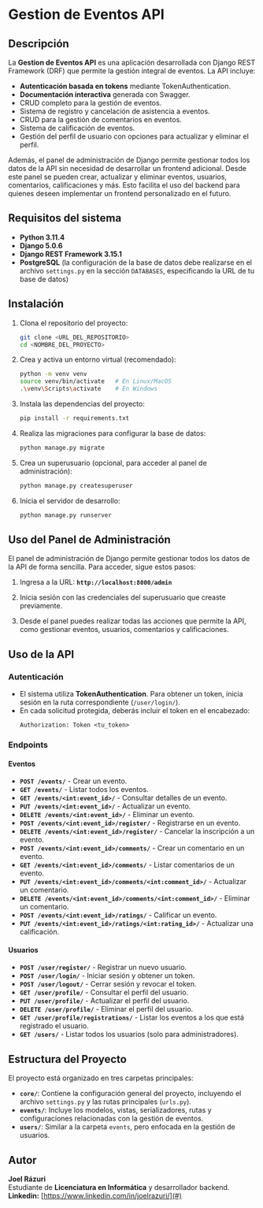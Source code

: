 # Gestion de Eventos API

## Descripción
La **Gestion de Eventos API** es una aplicación desarrollada con Django REST Framework (DRF) que permite la gestión integral de eventos. La API incluye:
- **Autenticación basada en tokens** mediante TokenAuthentication.
- **Documentación interactiva** generada con Swagger.
- CRUD completo para la gestión de eventos.
- Sistema de registro y cancelación de asistencia a eventos.
- CRUD para la gestión de comentarios en eventos.
- Sistema de calificación de eventos.
- Gestión del perfil de usuario con opciones para actualizar y eliminar el perfil.

Además, el panel de administración de Django permite gestionar todos los datos de la API sin necesidad de desarrollar un frontend adicional. Desde este panel se pueden crear, actualizar y eliminar eventos, usuarios, comentarios, calificaciones y más. Esto facilita el uso del backend para quienes deseen implementar un frontend personalizado en el futuro.

## Requisitos del sistema
- **Python 3.11.4**
- **Django 5.0.6**
- **Django REST Framework 3.15.1**
- **PostgreSQL** (la configuración de la base de datos debe realizarse en el archivo `settings.py` en la sección `DATABASES`, especificando la URL de tu base de datos)

## Instalación
1. Clona el repositorio del proyecto:
   ```bash
   git clone <URL_DEL_REPOSITORIO>
   cd <NOMBRE_DEL_PROYECTO>
   ```
2. Crea y activa un entorno virtual (recomendado):
   ```bash
   python -m venv venv
   source venv/bin/activate   # En Linux/MacOS
   .\venv\Scripts\activate    # En Windows
   ```
3. Instala las dependencias del proyecto:
   ```bash
   pip install -r requirements.txt
   ```
4. Realiza las migraciones para configurar la base de datos:
   ```bash
   python manage.py migrate
   ```
5. Crea un superusuario (opcional, para acceder al panel de administración):
   ```bash
   python manage.py createsuperuser
   ```
6. Inicia el servidor de desarrollo:
   ```bash
   python manage.py runserver
   ```

## Uso del Panel de Administración
El panel de administración de Django permite gestionar todos los datos de la API de forma sencilla. Para acceder, sigue estos pasos:

   1. Ingresa a la URL: **`http://localhost:8000/admin`**

   2. Inicia sesión con las credenciales del superusuario que creaste previamente.

   3. Desde el panel puedes realizar todas las acciones que permite la API, como gestionar eventos, usuarios, comentarios y calificaciones.

## Uso de la API
### Autenticación
- El sistema utiliza **TokenAuthentication**. Para obtener un token, inicia sesión en la ruta correspondiente (`/user/login/`).
- En cada solicitud protegida, deberás incluir el token en el encabezado:
  ```http
  Authorization: Token <tu_token>
  ```

### Endpoints
#### **Eventos**
- **`POST /events/`** - Crear un evento.
- **`GET /events/`** - Listar todos los eventos.
- **`GET /events/<int:event_id>/`** - Consultar detalles de un evento.
- **`PUT /events/<int:event_id>/`** - Actualizar un evento.
- **`DELETE /events/<int:event_id>/`** - Eliminar un evento.
- **`POST /events/<int:event_id>/register/`** - Registrarse en un evento.
- **`DELETE /events/<int:event_id>/register/`** - Cancelar la inscripción a un evento.
- **`POST /events/<int:event_id>/comments/`** - Crear un comentario en un evento.
- **`GET /events/<int:event_id>/comments/`** - Listar comentarios de un evento.
- **`PUT /events/<int:event_id>/comments/<int:comment_id>/`** - Actualizar un comentario.
- **`DELETE /events/<int:event_id>/comments/<int:comment_id>/`** - Eliminar un comentario.
- **`POST /events/<int:event_id>/ratings/`** - Calificar un evento.
- **`PUT /events/<int:event_id>/ratings/<int:rating_id>/`** - Actualizar una calificación.

#### **Usuarios**
- **`POST /user/register/`** - Registrar un nuevo usuario.
- **`POST /user/login/`** - Iniciar sesión y obtener un token.
- **`POST /user/logout/`** - Cerrar sesión y revocar el token.
- **`GET /user/profile/`** - Consultar el perfil del usuario.
- **`PUT /user/profile/`** - Actualizar el perfil del usuario.
- **`DELETE /user/profile/`** - Eliminar el perfil del usuario.
- **`GET /user/profile/registrations/`** - Listar los eventos a los que está registrado el usuario.
- **`GET /users/`** - Listar todos los usuarios (solo para administradores).

## Estructura del Proyecto
El proyecto está organizado en tres carpetas principales:
- **`core/`**: Contiene la configuración general del proyecto, incluyendo el archivo `settings.py` y las rutas principales (`urls.py`).
- **`events/`**: Incluye los modelos, vistas, serializadores, rutas y configuraciones relacionadas con la gestión de eventos.
- **`users/`**: Similar a la carpeta `events`, pero enfocada en la gestión de usuarios.

## Autor
**Joel Rázuri**  
Estudiante de **Licenciatura en Informática** y desarrollador backend.   
**Linkedin:** [https://www.linkedin.com/in/joelrazuri/](#)





